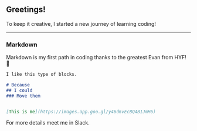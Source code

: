 ## Greetings!

To keep it creative, I started a new journey of learning coding!

---

### Markdown

Markdown is my first path in coding thanks to the greatest Evan from HYF! 🥚

```markdown
I like this type of blocks. 

# Because
## I could
### Move them


[This is me](https://images.app.goo.gl/y46d6vEcBQ4B1JmH6)
```

For more details meet me in Slack.

